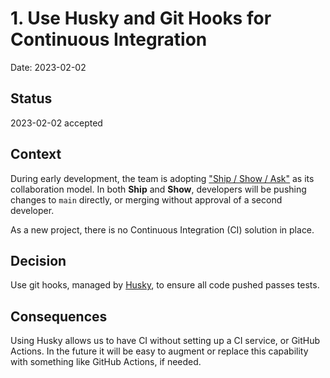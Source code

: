 # 1. Use Husky and Git Hooks for Continuous Integration

Date: 2023-02-02

## Status

2023-02-02 accepted

## Context

During early development, the team is adopting
["Ship / Show / Ask"](https://martinfowler.com/articles/ship-show-ask.html) as
its collaboration model. In both **Ship** and **Show**, developers will be
pushing changes to `main` directly, or merging without approval of a second
developer.

As a new project, there is no Continuous Integration (CI) solution in place.

## Decision

Use git hooks, managed by [Husky](https://typicode.github.io/husky), to ensure
all code pushed passes tests.

## Consequences

Using Husky allows us to have CI without setting up a CI service, or GitHub
Actions. In the future it will be easy to augment or replace this capability
with something like GitHub Actions, if needed.

